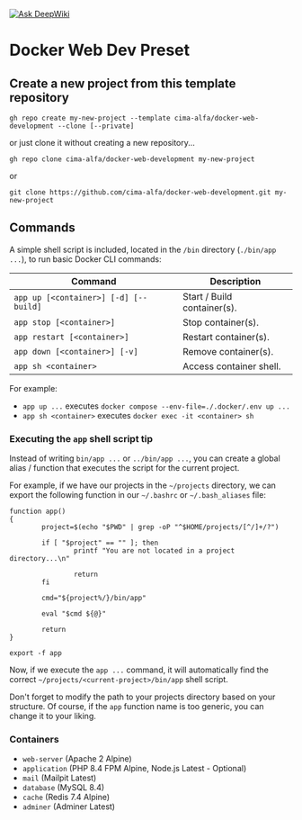 [![Ask DeepWiki](https://deepwiki.com/badge.svg)](https://deepwiki.com/cima-alfa/docker-web-development)

# Docker Web Dev Preset

## Create a new project from this template repository

```shell
gh repo create my-new-project --template cima-alfa/docker-web-development --clone [--private]
```

or just clone it without creating a new repository...

```shell
gh repo clone cima-alfa/docker-web-development my-new-project
```

or

```shell
git clone https://github.com/cima-alfa/docker-web-development.git my-new-project
```

## Commands

A simple shell script is included, located in the `/bin` directory (`./bin/app ...`), to run basic Docker CLI commands:

| Command                               | Description                 |
|---------------------------------------|-----------------------------|
| `app up [<container>] [-d] [--build]` | Start / Build container(s). |
| `app stop [<container>]`              | Stop container(s).          |
| `app restart [<container>]`           | Restart container(s).       |
| `app down [<container>] [-v]`         | Remove container(s).        |
| `app sh <container>`                  | Access container shell.     |

For example:

- `app up ...` executes `docker compose --env-file=./.docker/.env up ...`
- `app sh <container>` executes `docker exec -it <container> sh`

### Executing the `app` shell script tip

Instead of writing `bin/app ...` or `../bin/app ...`, you can create a global alias / function that executes the script for the current project.

For example, if we have our projects in the `~/projects` directory, we can export the following function in our `~/.bashrc` or `~/.bash_aliases` file:

```shell
function app()
{
        project=$(echo "$PWD" | grep -oP "^$HOME/projects/[^/]+/?")

        if [ "$project" == "" ]; then
                printf "You are not located in a project directory...\n"

                return
        fi

        cmd="${project%/}/bin/app"

        eval "$cmd ${@}"

        return
}

export -f app
```

Now, if we execute the `app ...` command, it will automatically find the correct `~/projects/<current-project>/bin/app` shell script.

Don't forget to modify the path to your projects directory based on your structure. Of course, if the `app` function name is too generic, you can change it to your liking.

### Containers

- `web-server` (Apache 2 Alpine)
- `application` (PHP 8.4 FPM Alpine, Node.js Latest - Optional)
- `mail` (Mailpit Latest)
- `database` (MySQL 8.4)
- `cache` (Redis 7.4 Alpine)
- `adminer` (Adminer Latest)
